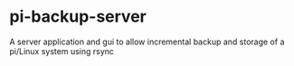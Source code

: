 # pi-backup-server
A server application and gui to allow incremental backup and storage of a pi/Linux system using rsync 
